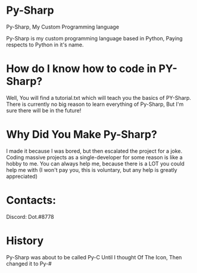 # Py-Sharp
Py-Sharp, My Custom Programming language

Py-Sharp is my custom programming language based in Python, Paying respects to Python in it's name.

# How do I know how to code in PY-Sharp?
Well, You will find a tutorial.txt which will teach you the basics of PY-Sharp.
There is currently no big reason to learn everything of Py-Sharp, But I'm sure there will be in the future!

# Why Did You Make Py-Sharp?
I made it because I was bored, but then escalated the project for a joke. Coding massive projects as a single-developer for some reason is like a hobby to me.
You can always help me, because there is a LOT you could help me with (I won't pay you, this is voluntary, but any help is greatly appreciated)

# Contacts:
Discord: Dot.#8778

# History
Py-Sharp was about to be called Py-C Until I thought Of The Icon, Then changed it to Py-#